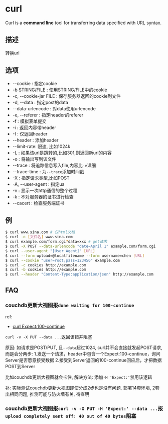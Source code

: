 # curl

Curl is a **command line** tool for transferring data specified with URL syntax.

## 描述

转换url

## 选项

- --cookie : 指定cookie
- -b STRING/FILE : 使用STRING/FILE中的cookie
- -c, --cookie-jar FILE : 保存服务器返回的cookie到文件
- -d, --data : 指定post的data
- --data-urlencode <data> : 对data使用urlencode
- -e, --referer : 指定header的referer
- -f : 模拟表单提交
- -i : 返回内容带header
- -I : 仅返回header
- --header : 添加header
- --limit-rate: 限速, 比如1024k
- -L : 如果该url是跳转的,比如301,则返回新url的内容
- -o : 将输出写到该文件
- --trace <file>: 将追踪信息写入file,内容比`-v`详细
- --trace-time : 为`--trace`添加时间戳
- -X : 指定请求类型,比如POST
- -A, --user-agent : 指定ua
- -v : 显示一次http通信的整个过程
- -k : 不对服务器的证书进行检查
- --cacert : 检查服务端证书

## 例
```sh
$ curl www.sina.com # 仅html文档
$ curl -o [文件名] www.sina.com
$ curl example.com/form.cgi?data=xxx # get请求
$ curl -X POST --data-urlencode "date=April 1" example.com/form.cgi
$ curl --user-agent "[User Agent]" [URL]
$ curl --form upload=@localfilename --form username=chen [URL]
$ curl --cookie "user=root;pass=123456" example.com
$ curl -c cookies http://example.com
$ curl -b cookies http://example.com
$ curl --header "Content-Type:application/json" http://example.com
```

## FAQ
### couchdb更新大视图报`done waiting for 100-continue`
ref:
- [curl Expect:100-continue](https://blog.csdn.net/fdipzone/article/details/42463727)

`curl -v -X PUT --data ...`返回该错并阻塞

原因: 如请求是POST/PUT, 且`--data`超过1024, curl并不会直接就发起POST请求, 而是会分两步:
1.发送一个请求，header中包含一个Expect:100-continue，询问Server是否愿意接受数据
2.接受到Server返回的100-continue回应后，才把数据POST到Server

比如couchdb更新大视图就会卡住, 解决方法: 添加`-H 'Expect:'`禁用该逻辑

补: 实际测试couchdb更新大视图即使分成2步也是没有问题. 部署14套环境, 2套出相同问题, 推测可能与防火墙有关, 待查明

### couchdb更新大视图报`curl -v -X PUT -H 'Expect:' --data ...`报`upload completely sent off: 40 out of 40 bytes`阻塞
